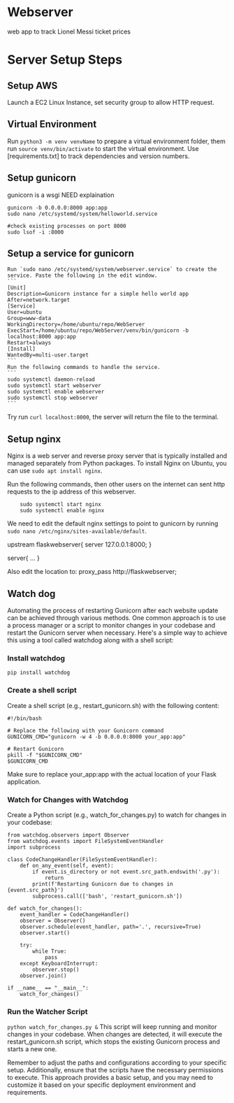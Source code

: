# Webserver
web app to track Lionel Messi ticket prices

# Server Setup Steps
## Setup AWS
Launch a EC2 Linux Instance, set security group to allow HTTP request. 

## Virtual Environment
Run `python3 -m venv venvName` to prepare a virtual environment folder, them run `source venv/bin/activate` to start the virtual environment. Use [requirements.txt] to track dependencies and version numbers.

## Setup gunicorn
gunicorn is a wsgi NEED explaination

    gunicorn -b 0.0.0.0:8000 app:app
    sudo nano /etc/systemd/system/helloworld.service

    #check existing processes on port 8000
    sudo lsof -i :8000

## Setup a service for gunicorn
    Run `sudo nano /etc/systemd/system/webserver.service` to create the service. Paste the following in the edit window.
    ```
    [Unit]
    Description=Gunicorn instance for a simple hello world app
    After=network.target
    [Service]
    User=ubuntu
    Group=www-data
    WorkingDirectory=/home/ubuntu/repo/WebServer
    ExecStart=/home/ubuntu/repo/WebServer/venv/bin/gunicorn -b localhost:8000 app:app
    Restart=always 
    [Install]
    WantedBy=multi-user.target
    ```
    Run the following commands to handle the service.
    ```
    sudo systemctl daemon-reload
    sudo systemctl start webserver
    sudo systemctl enable webserver
    sudo systemctl stop webserver
    ```

Try run `curl localhost:8000`, the server will return the file to the terminal.

## Setup nginx
Nginx is a web server and reverse proxy server that is typically installed and managed separately from Python packages. To install Nginx on Ubuntu, you can use `sudo apt install nginx`.

Run the following commands, then other users on the internet can sent http requests to the ip address of this webserver.
```
    sudo systemctl start nginx
    sudo systemctl enable nginx
```
We need to edit the default nginx settings to point to gunicorn by running `sudo nano /etc/nginx/sites-available/default`.

upstream flaskwebserver{
        server 127.0.0.1:8000;
}

server{
    ...
}

Also edit the location to:
proxy_pass http://flaskwebserver;

## Watch dog
Automating the process of restarting Gunicorn after each website update can be achieved through various methods.
One common approach is to use a process manager or a script to monitor changes in your codebase and restart the Gunicorn server when necessary.
Here's a simple way to achieve this using a tool called watchdog along with a shell script:

### Install watchdog
`pip install watchdog`

### Create a shell script
Create a shell script (e.g., restart_gunicorn.sh) with the following content:

```
#!/bin/bash

# Replace the following with your Gunicorn command
GUNICORN_CMD="gunicorn -w 4 -b 0.0.0.0:8000 your_app:app"

# Restart Gunicorn
pkill -f "$GUNICORN_CMD"
$GUNICORN_CMD
```

Make sure to replace your_app:app with the actual location of your Flask application.

### Watch for Changes with Watchdog
Create a Python script (e.g., watch_for_changes.py) to watch for changes in your codebase:
```
from watchdog.observers import Observer
from watchdog.events import FileSystemEventHandler
import subprocess

class CodeChangeHandler(FileSystemEventHandler):
    def on_any_event(self, event):
        if event.is_directory or not event.src_path.endswith('.py'):
            return
        print(f'Restarting Gunicorn due to changes in {event.src_path}')
        subprocess.call(['bash', 'restart_gunicorn.sh'])

def watch_for_changes():
    event_handler = CodeChangeHandler()
    observer = Observer()
    observer.schedule(event_handler, path='.', recursive=True)
    observer.start()

    try:
        while True:
            pass
    except KeyboardInterrupt:
        observer.stop()
    observer.join()

if __name__ == "__main__":
    watch_for_changes()

```

### Run the Watcher Script
`python watch_for_changes.py &`
This script will keep running and monitor changes in your codebase. When changes are detected, it will execute the restart_gunicorn.sh script, which stops the existing Gunicorn process and starts a new one.

Remember to adjust the paths and configurations according to your specific setup. Additionally, ensure that the scripts have the necessary permissions to execute. This approach provides a basic setup, and you may need to customize it based on your specific deployment environment and requirements.

